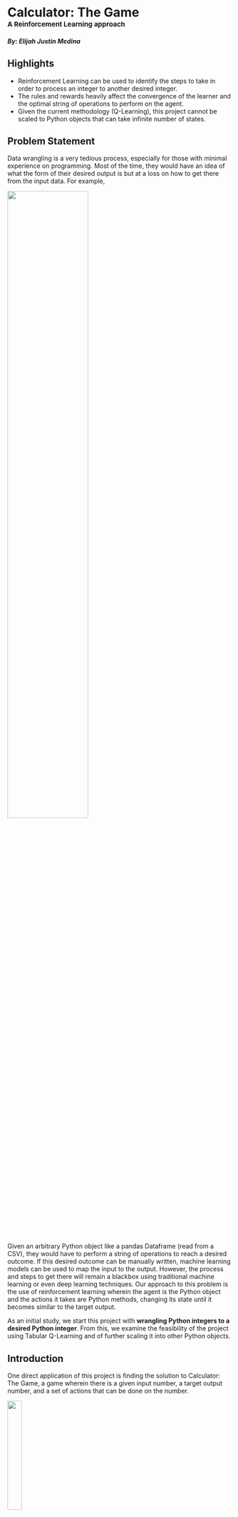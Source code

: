 # Calculator: The Game <br> <font style='font-size:15px;'>A Reinforcement Learning approach</font>

##### By: Elijah Justin Medina

## Highlights
- Reinforcement Learning can be used to identify the steps to take in order to process an integer to another desired integer.
- The rules and rewards heavily affect the convergence of the learner and the optimal string of operations to perform on the agent.
- Given the current methodology (Q-Learning), this project cannot be scaled to Python objects that can take infinite number of states.

## Problem Statement

Data wrangling is a very tedious process, especially for those with minimal experience on programming. Most of the time, they would have an idea of what the form of their desired output is but at a loss on how to get there from the input data. For example,

<img src="prob_statement1.PNG" width=60%>

Given an arbitrary Python object like a pandas Dataframe (read from a CSV), they would have to perform a string of operations to reach a desired outcome. If this desired outcome can be manually written, machine learning models can be used to map the input to the output. However, the process and steps to get there will remain a blackbox using traditional machine learning or even deep learning techniques. Our approach to this problem is the use of reinforcement learning wherein the agent is the Python object and the actions it takes are Python methods, changing its state until it becomes similar to the target output.

As an initial study, we start this project with **wrangling Python integers to a desired Python integer**. From this, we examine the feasibility of the project using Tabular Q-Learning and of further scaling it into other Python objects.

## Introduction

One direct application of this project is finding the solution to Calculator: The Game, a game wherein there is a given input number, a target output number, and a set of actions that can be done on the number.

<img src="calc_thegame.jpg" width=25%>

Given the number `2`, the player is restricted to the actions `\3` (divide by 3), `1 [violet]` (append 1 to the number), `x2` (multiply by 2), and `4=>5` (convert all 4s to 5s), to change the value to the target `15` in 4 moves.

## Methodology

In reinforcement learning, before anything else, the agent, actions, environment, observations, and corresponding rewards must be defined first.

**Agent**

The agent in this problem is the Python integer that is being processed. It can take different states limited to integers ranging from -500 to 500 (the limit was set to minimize the number of states our agent can take)

**Actions**

Hypothetically, the actions that the agent can take are all Python methods but for this project, there are four main actions: addition, subtraction, multiplication, or (integer) division with a number. For each main action, the number to add, subtract, multiply, or divide our agent with can vary. In this project, this number can take values from 1 to 9 for the addition/subtraction and prime numbers from 2 to 5 for the multiplication/division. The probabilities of taking each main actions is equal but the number to use has probabilities weighted by their inverse for the addition/subtraction and frequency for multiplication/division. These probabilities are plotted below:


```python
probs = 1/np.arange(1, 10)
fig, ax = plt.subplots(1, 2, figsize=(12, 4))
ax[0].plot(np.arange(1, 10), probs/sum(probs))
ax[0].set_ylim(0, 1)
ax[0].set_xlabel('Added/Subtracted number')
ax[0].set_ylabel('Probability')

# prime factors for probs of mult

primes = []
for n in range(2, 6):
    i = 1
    while i <= n:
        while n%i == 0:
            n = n/i
            if i!=1:
                primes.append(i)
            #Avoid infinite loops which only happens when i = 1 in this case.
            if n == n/i:
                break
        i += 1

primes, freq = np.unique(primes, return_counts=1)
probs_primes = freq/sum(freq)

ax[1].plot(primes,probs_primes)
ax[1].set_ylim(0, 1)
ax[1].set_xlabel('Multiplied/Divided number')
ax[1].set_ylabel('Probability')
fig.suptitle("Probabilities of numbers operated to agent");
```


![png](output_img/output_6_0.png)


**Observations**

The observations of the agent here is constrained to where the agent's state currently is. For some of the rules implemented below, the agent can also observe if the certain action it took makes it nearer or farther to the target.

**Rewards**

The set of rewards for actions is varied, the effect of which on convergence to a solution is explored.

1. Rule 1
    - Reached the goal number: +10
    - Reached a boundary: -1000
    - Got closer to target: +0.1
    - Got farther from target: -1.1
2. Rule 2
    - Reached the goal number: +10
    - Reached a boundary: -1000
    - Walk: -0.2
3. Rule 3
    - Reached the goal number: +10
    - Reached a boundary: -1000
    - Got closer to target: +0.5
    - Got farther from target: -0.2

Five trials were performed for each rule set.

**Q-Learning**

The algorithm used for this project is Tabular Q-Learning wherein a table of all possible states (rows) and all possible actions (columns) is created. The values are filled with the discounted future rewards, i.e. how "profitable" is it to take a certain action (column) given your current state (row). The update rules for for this Q-value is:

$$Q^{new}(s_t, a_t) = (1 - \alpha) \cdot \underbrace{Q(s_t, a_t)}_{\text{old value}} + \underbrace{\alpha}_{\text{learning rate}} \cdot \overbrace{\left(\underbrace{r_t}_{\text{reward}} + \underbrace{\gamma}_{\text{discount factor}} \cdot \underbrace{\max_a Q(s_{t+1}, a)}_{\text{estimate of optimal future value}}\right)}^{\text{learned value}}$$

In reinforcement learning, the action taken at each step can be one of two things: exploration or exploitation. Exploration is the completely random choice of which action to take while exploitation is taking the best next action based on the Q-Learning table. The chance of choosing exploration over exploitation ($\epsilon$) starts at 100% (pure exploration) and decays by 0.001% every 50 iterations. This is done until the 1M iteration at which point the final Q-Learning table is saved. Whenever it reaches the target output, the value reverts back to the initial value and resumes the iterations.

If all states are explored, there will be 999 total possible states or rows (from -499 to 499) and 24 total possible actions or columns (9(add)+ 9(subtract) + 3(multiply) + 3(divide)) for the table.

## Results and Discussion


```python
%matplotlib inline
import matplotlib.pyplot as plt
import numpy as np
import pandas as pd
import json

# import sys
# !{sys.executable} -m pip install stable-baselines[mpi]==2.8.0
# !conda install -c conda-forge --yes --prefix {sys.prefix} keras
# !conda install -c conda-forge --yes --prefix {sys.prefix} dash
# !conda install -c conda-forge --yes --prefix {sys.prefix} openmpi
```

### Rule 1
Reward rules:
    - Reached the goal number: +10
    - Reached a boundary: -1000
    - Got closer to target: +0.1
    - Got farther from target: -1.1

With these rules, in any state, the agent can observe where the target value is, rewarding when it gets closer to it and suffering a penalty if it goes farther from the target.


```python
init_state = 5

out_state = 63


def add(x, num=None, max_add=10):
    if num:
        added_num = num
    else:
        probs = 1/np.arange(1, max_add)
        added_num = np.random.choice(np.arange(1, max_add), p=probs/sum(probs))
    return (x + added_num, f'add:{added_num}')

def subtract(x, num=None, max_sub=10):
    if num:
        sub_num = num
    else:
        probs = 1/np.arange(1, max_sub)
        sub_num = np.random.choice(np.arange(1, max_sub), p=probs/sum(probs))
    return (x - sub_num, f'subtract:{sub_num}')

def mult(x, num=None, primes=primes, probs=probs_primes):
    if num:
        mult_num = num
    else:
        mult_num = np.random.choice(primes, p=probs)
    return (x * mult_num, f'mult:{mult_num}')

def div(x, num=None, primes=primes, probs=probs_primes):
    if num:
        div_num = num
    else:
        div_num = np.random.choice(primes, p=probs)
    return (round(x / div_num), f'div:{div_num}')

actions = ['add', 'subtract', 'mult', 'div']
move = {'add': add,
        'subtract': subtract,
        'mult': mult,
        'div': div}

## set agent learning
discount = 0.9
learning_rate = 0.5
eps = 1#0.99
decay_eps = 0.99


## set rewards
s_rew = 10
f_rew = -100
partial_s_rew = 0.6
partial_f_rew = -0.6
wall_hit_rew = -1000
walk_rew = -0.5

def rewards(new_val, out_state, curr_state, s_rew, walk_rew):
    if new_val==out_state:
        reward = s_rew
    elif (new_val > 500) or (new_val < -500):
        reward = wall_hit_rew
    elif abs(out_state - new_val) < abs(out_state - curr_state):
        reward = partial_s_rew + walk_rew
    elif abs(out_state - new_val) >= abs(out_state - curr_state):
        reward = partial_f_rew + walk_rew
#     elif (pos[0], pos[1]) in f_pos:
#         reward = f_rew
#     else:
#         reward = walk_rew

    return reward
```


```python
iterss = []
for trial in range(4):
    print(f"=============Trial {trial}=============")
    Qs = pd.DataFrame(dtype=float)
    curr = init_state
    eps = 1
    decay_eps = 0.999
    iters=0
    iter_per_convergence = []
    max_iter = 1000

    for i in range(int(1e6)):
        if (np.random.random() > eps): #exploit
            Q_state = Qs.loc[str(curr), :]
            Q_max = Q_state.max()
            max_acts = list(Q_state[Q_state==Q_max].index)
            action_name = np.random.choice(max_acts)
            action, num = action_name.split(':')
        else: #explore
            action = np.random.choice(actions)
            num = 0
    #     print(action)
        try:
            new_val, action_name = move[action](curr, num=int(num))
    #         print(action, action_name)
            reward = rewards(new_val, out_state, curr, s_rew, walk_rew)
        except Exception as e:
            print("ERROR. Give punishment")
            new_val = curr
            reward = f_rew


        try:
            Qs.loc[str(curr), action_name]
        except KeyError:
            Qs.loc[str(curr), action_name] = 0

        try:
            Qs.loc[str(int(new_val)), action_name]
        except KeyError:
            Qs.loc[str(int(new_val)), action_name] = 0

        Qs.loc[str(curr), action_name] += learning_rate * (reward
                                                 + discount * Qs.loc[str(int(new_val)), :].max()
                                                 - Qs.loc[str(curr), action_name])
        if (new_val > 500) or (new_val < -500) or (new_val==out_state) or (iters>=max_iter):
            if new_val==out_state:
                iter_per_convergence.append(iters)
                iters = 0
            if iters>=(max_iter):
                iters = 0
            curr = init_state
        else:
            curr = int(new_val)
        if i%50==0:
            eps *= decay_eps
        iters+=1
    Qs.to_parquet(f"solutions/q-table-rule1-T{trial}.parquet")
    iterss.append(iter_per_convergence)
```

    =============Trial 0=============
    =============Trial 1=============
    =============Trial 2=============
    =============Trial 3=============


#### Number of iterations to converge

Out of the 5 trials, only one trial properly found the optimal solution in a few steps. The plot below shows how many iteration it takes for each convergence. The x-range of the plot shows the total number of convergence that occured for that trial in 1M iterations (which is the reason why ranges vary from trial to trial). Note however that as you go through the later iterations, the agents performs exploitation more frequently than exploration, so if the number of iterations to converge decreases as x increases, the Q-Learning table is optimized to find the solution in minimum number of steps. This is not the case for the following trials:


```python
plt.style.use('ggplot')
plt.figure(dpi=150)
i = 0
for iter_per_convergence in iterss:
    plt.plot(iter_per_convergence, label=f'Trial {i}')
    i+=1
plt.xlabel("Nth convergence")
plt.legend()
plt.ylabel("Number of iterations to converge");
```


![png](output_img/output_14_0.png)


For one trial, an optimal solution was found:


```python
# iter_per_convergence_converged = iter_per_convergence
plt.style.use('ggplot')
plt.plot(iter_per_convergence_converged)
plt.xlabel("Nth convergence")
plt.ylabel("Number of iterations to converge");
```


![png](output_img/output_16_0.png)


The decreasing number of iterations to converge indicates that RL has found the solution in minimum steps. The found solution is shown below:

#### Solution


```python
#input 5
val = 5
while val!=out_state:
    act, num = Qs_fixed_start.loc[str(val)].idxmax().split(':')
    val, act_num = move[act](val, num=int(num))
    print(act_num)
# subtract1 4
# mult2 8
# mult2 16
# mult2 32
# mult2 64
# subtract1 63
```

    subtract:1
    mult:2
    mult:2
    mult:2
    mult:2
    subtract:1


In this case, the operations performed are only subtraction and multiplication of the lowest numbers. This is to be expected since the probabilities are higher for lower numbers. But more than that, since the agent is rewarded for getting closer and punished for getting farther, regardless of how much it gets closer or farther (same reward), it is easier for the model to operate a smaller number.

### Rule 2
Rules:
    - Reached the goal number: +10
    - Reached a boundary: -1000
    - Walk: -0.2

With these rules, the agent can only observe its current state, without any reward or penalty for getting closer or farther from the target.


```python
init_state = 5

out_state = 63

# prime factors for probs of mult

primes = []
for n in range(2, 6):
    i = 1
    while i <= n:
        while n%i == 0:
            n = n/i
            if i!=1:
                primes.append(i)
            #Avoid infinite loops which only happens when i = 1 in this case.
            if n == n/i:
                break
        i += 1

primes, freq = np.unique(primes, return_counts=1)
probs_primes = freq/sum(freq)

def add(x, num=None, max_add=10):
    if num:
        added_num = num
    else:
        probs = 1/np.arange(1, max_add)
        added_num = np.random.choice(np.arange(1, max_add), p=probs/sum(probs))
    return (x + added_num, f'add:{added_num}')

def subtract(x, num=None, max_sub=10):
    if num:
        sub_num = num
    else:
        probs = 1/np.arange(1, max_sub)
        sub_num = np.random.choice(np.arange(1, max_sub), p=probs/sum(probs))
    return (x - sub_num, f'subtract:{sub_num}')

def mult(x, num=None, primes=primes, probs=probs_primes):
    if num:
        mult_num = num
    else:
        mult_num = np.random.choice(primes, p=probs)
    return (x * mult_num, f'mult:{mult_num}')

def div(x, num=None, primes=primes, probs=probs_primes):
    if num:
        div_num = num
    else:
        div_num = np.random.choice(primes, p=probs)
    return (round(x / div_num), f'div:{div_num}')

actions = ['add', 'subtract', 'mult', 'div']
move = {'add': add,
        'subtract': subtract,
        'mult': mult,
        'div': div}

## set agent learning
discount = 0.9
learning_rate = 0.5
eps = 1#0.99
decay_eps = 0.99


## set rewards
s_rew = 10
f_rew = -100
wall_hit_rew = -1000
walk_rew = -0.2

def rewards(new_val, out_state, curr_state, s_rew, walk_rew):
    if new_val==out_state:
        reward = s_rew
    elif (new_val > 500) or (new_val < -500):
        reward = wall_hit_rew
    else:
        reward = walk_rew

    return reward
```


```python
iterss = []
for trial in range(5):
    print(f"=============Trial {trial}=============")
    Qs = pd.DataFrame(dtype=float)
    curr = init_state
    eps = 1
    decay_eps = 0.999
    iters=0
    iter_per_convergence = []
    max_iter = 1000

    for i in range(int(1e6)):
        if (np.random.random() > eps): #exploit
            Q_state = Qs.loc[str(curr), :]
            Q_max = Q_state.max()
            max_acts = list(Q_state[Q_state==Q_max].index)
            action_name = np.random.choice(max_acts)
            action, num = action_name.split(':')
        else: #explore
            action = np.random.choice(actions)
            num = 0
    #     print(action)
        try:
            new_val, action_name = move[action](curr, num=int(num))
    #         print(action, action_name)
            reward = rewards(new_val, out_state, curr, s_rew, walk_rew)
        except Exception as e:
            print("ERROR. Give punishment")
            new_val = curr
            reward = f_rew


        try:
            Qs.loc[str(curr), action_name]
        except KeyError:
            Qs.loc[str(curr), action_name] = 0

        try:
            Qs.loc[str(int(new_val)), action_name]
        except KeyError:
            Qs.loc[str(int(new_val)), action_name] = 0

        Qs.loc[str(curr), action_name] += learning_rate * (reward
                                                 + discount * Qs.loc[str(int(new_val)), :].max()
                                                 - Qs.loc[str(curr), action_name])
        if (new_val > 500) or (new_val < -500) or (new_val==out_state) or (iters>=max_iter):
            if new_val==out_state:
                iter_per_convergence.append(iters)
                iters = 0
            if iters>=(max_iter):
                iters = 0
            curr = init_state
        else:
            curr = int(new_val)
        if i%50==0:
            eps *= decay_eps
        iters+=1
    Qs.to_parquet(f"solutions/q-table-rule2-T{trial}.parquet")
    iterss.append(iter_per_convergence)
```

    =============Trial 0=============
    =============Trial 1=============
    =============Trial 2=============
    =============Trial 3=============
    =============Trial 4=============


#### Number of iterations to converge

Out of the 5 trials, one trial (Trial 3) converged properly to an optimal solution.


```python

plt.style.use('ggplot')
plt.figure(dpi=150)
i = 0
for iter_per_convergence in iterss:
    plt.plot(iter_per_convergence, label=f"Trial {i}")
    i+=1
plt.legend()
plt.xlabel("Nth convergence")
plt.ylabel("Number of iterations to converge");
```


![png](output_img/output_25_0.png)


Looking at the found solution with Trial 3 (the trial that properly converged)

#### Solution


```python
val = 5
Qs_fixed_start = pd.read_parquet(f"solutions/q-table-rule2-T3.parquet")
i = 0
while ((val!=out_state) and (i<10)):
    act, num = Qs_fixed_start.loc[str(val)].idxmax().split(':')
    val, act_num = move[act](val, num=int(num))
    print(act_num, val)
    i+=1
#     break
```

    div:3 2
    div:3 1
    add:6 7
    mult:3 21
    mult:3 63


Unlike with the first rule, the solution found here is not biased towards lower values, which also led to less number of operations to converge (5 operations with this rule vs 6 of Rule 1).

## Summary / Main Learning points

**Convergence**

In both rule sets, most of the trials failed to converge properly. This is due to the fact that there are too many states that our agent can take and too many actions it can take. The reinforcement learner should be given more time to explore (i.e. more iterations and slower decay in probability of exploration) if this is the case. On the first attempt, the project was constrained to floats rather than integers, but this led to infinite possible states. So it becomes impossible for the learner to properly fill the Q-Learning table.

The convergence of the learner is heavily dependent on the first few convergences. If the table is filled with the solution of minimal steps, the latter part of the iterations wherein the agent is mostly purely exploiting always converges with said minimal steps. Alternatively, some trials tend to be stuck to a periodic solution (e.g. it performs the same two operations every time), so an agent purely exploiting won't ever converge as it will only change between two values.

**Resulting solution**

For Rule 1, the resulting solution is heavily biased towards operating the smallest numbers to the agent (i.e. when adding/subtracted, 1 is usually chosen while 2 is operated for multiplication/division). This is due to two things: the higher probability of the lower values and the consequence of the rules wherein it is rewarded for getting closer and punished for getting further, regardless of how close or how far it became after operating. In essence, the agent learns that it is safer to take smaller steps due to this specific reward.

For Rule 2, there was no bias towards smaller numbers. As a consequence, the learner can also take larger steps since it isn't rewarded or punished for taking the safe actions.

**Limitations and future work**

Q-Learning cannot be used for Python object manipulation if the number of states it can take is infinite. Alternative reinforcement learning techniques or rules for rewards should be explored for this problem. As for scaling the project into different Python objects, it is feasible but the number of actions the agents can do must be clearly defined and the number of states is finite.

## Acknowledgement

I would like to acknowledge Prof Chris and Prof Erika for sharing their knowledge to us which contributed immensely to the completion of this project. More importantly, Dr. Bunao for sharing his knowledge on reinforcement learning techniques, from which the codes here are based on. Lastly, my classmates for the exchange of ideas which helped alot for this project.


```python
from IPython.display import HTML
HTML('''<script>
  function code_toggle() {
    if (code_shown){
      $('div.input').hide('500');
      $('#toggleButton').val('Show Code')
    } else {
      $('div.input').show('500');
      $('#toggleButton').val('Hide Code')
    }
    code_shown = !code_shown
  }
  $( document ).ready(function(){
    code_shown=false;
    $('div.input').hide()
  });
</script>
<form action="javascript:code_toggle()"><input type="submit" id="toggleButton" value="Show Code"></form>''')
```




<script>
  function code_toggle() {
    if (code_shown){
      $('div.input').hide('500');
      $('#toggleButton').val('Show Code')
    } else {
      $('div.input').show('500');
      $('#toggleButton').val('Hide Code')
    }
    code_shown = !code_shown
  }
  $( document ).ready(function(){
    code_shown=false;
    $('div.input').hide()
  });
</script>
<form action="javascript:code_toggle()"><input type="submit" id="toggleButton" value="Show Code"></form>




```python

```
